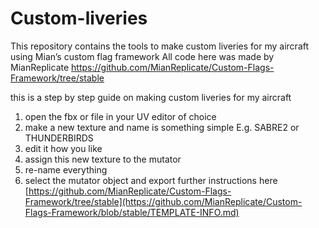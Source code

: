 # Custom-liveries
This repository contains the tools to make custom liveries for my aircraft using Mian’s custom flag framework
All code here was made by MianReplicate https://github.com/MianReplicate/Custom-Flags-Framework/tree/stable

this is a step by step guide on making custom liveries for my aircraft
1. open the fbx or file in your UV editor of choice
2. make a new texture and name is something simple E.g. SABRE2 or THUNDERBIRDS
3. edit it how you like
4. assign this new texture to the mutator
5. re-name everything
6. select the mutator object and export
   further instructions here [https://github.com/MianReplicate/Custom-Flags-Framework/tree/stable](https://github.com/MianReplicate/Custom-Flags-Framework/blob/stable/TEMPLATE-INFO.md)
